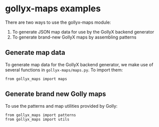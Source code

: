 # gollyx-maps examples

There are two ways to use the gollyx-maps module:

1. To generate JSON map data for use by the GollyX backend generator
2. To generate brand-new GollyX maps by assembling patterns


## Generate map data

To generate map data for the GollyX backend generator, we make use of several
functions in `gollyx-maps/maps.py`. To import them:

```
from gollyx_maps import maps
```

## Generate brand new Golly maps

To use the patterns and map utilities provided by Golly:

```
from gollyx_maps import patterns
from gollyx_maps import utils
```

